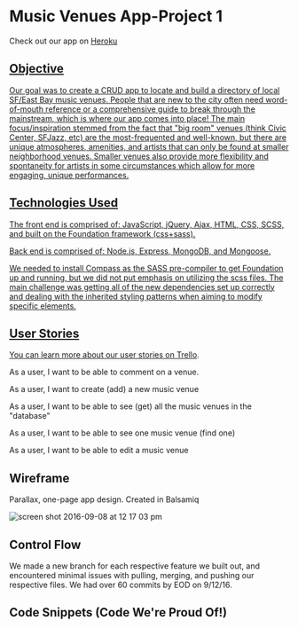 # Music Venues App-Project 1

Check out our app on <a href="https://stark-tundra-16200.herokuapp.com/"> Heroku 

## Objective
Our goal was to create a CRUD app to locate and build a directory of local SF/East Bay music venues. People that are new to the city often need word-of-mouth reference or a comprehensive guide to break through the mainstream, which is where our app comes into place!
The main focus/inspiration stemmed from the fact that "big room" venues (think Civic Center, SFJazz, etc) are the most-frequented and well-known, but there are unique atmospheres, amenities, and artists that can only be found at smaller neighborhood venues.
Smaller venues also provide more flexibility and spontaneity for artists in some circumstances which
allow for more engaging, unique performances.

## Technologies Used
The front end is comprised of:
JavaScript, jQuery, Ajax, HTML, CSS, SCSS, and built on the Foundation framework (css+sass).

Back end is comprised of:
Node.js, Express, MongoDB, and Mongoose.

We needed to install Compass as the SASS pre-compiler to get Foundation up and running, but we did not
put emphasis on utilizing the scss files. The main challenge was getting all of the new dependencies
set up correctly and dealing with the inherited styling patterns when aiming to modify
specific elements.

## User Stories <br>
You can learn more about our user stories on <a href="https://trello.com/b/7lwJetKR/project-1-crud-music-venues">Trello</a>.

As a user, I want to be able to comment on a venue.

As a user, I want to create (add) a new music venue

As a user, I want to be able to see (get) all the music venues in the "database"

As a user, I want to be able to see one music venue (find one)

As a user, I want to be able to edit a music venue



## Wireframe
Parallax, one-page app design. Created in Balsamiq

![screen shot 2016-09-08 at 12 17 03 pm](https://cloud.githubusercontent.com/assets/19937807/18363263/38ca2a52-75be-11e6-86f6-6f7a757bb8a4.png)

## Control Flow

We made a new branch for each respective feature we built out, and encountered minimal issues
with pulling, merging, and pushing our respective files. We had over 60 commits by EOD on 9/12/16.


## Code Snippets (Code We're Proud Of!)
